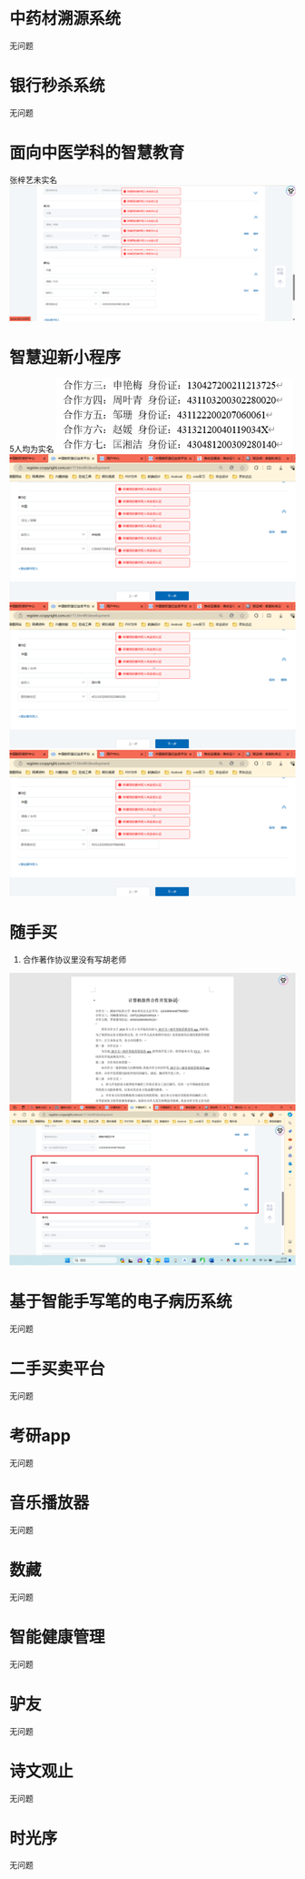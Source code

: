 # 中药材溯源系统
无问题
# 银行秒杀系统
无问题
# 面向中医学科的智慧教育
张梓艺未实名
![image.png](../images/毕业设计/db294880af450923b9c029b95a124f7f.png)
# 智慧迎新小程序
5人均为实名
![image.png](../images/毕业设计/0845fbcce7473843acf43a58b94727fc.png)
![image.png](../images/毕业设计/c7a9650fa0b8d90882b006a3a60bab84.png)
![image.png](../images/毕业设计/5d50e91e4e08a1e52ddf5c4274173908.png)
![image.png](../images/毕业设计/c27a247192bd441339331a45a269899b.png)
# 随手买

1. 合作著作协议里没有写胡老师

![image.png](../images/毕业设计/7c80fc6873d9a352eeb2b94cbc7214e8.png)
![image.png](../images/毕业设计/b5b779dd6762d9da5beba944d200dd49.png)


# 基于智能手写笔的电子病历系统
无问题

# 二手买卖平台
无问题
# 考研app
无问题

# 音乐播放器
无问题
# 数藏
无问题
# 智能健康管理
无问题
# 驴友
无问题
# 诗文观止
无问题
# 时光序
无问题
# 

